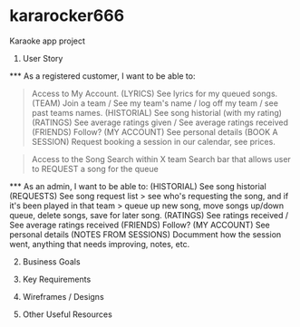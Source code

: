 # kararocker666
Karaoke app project

1. User Story

*** As a registered customer, I want to be able to:

> Access to My Account.
    (LYRICS) See lyrics for my queued songs.
    (TEAM) Join a team / See my team's name / log off my team / see past teams names.
    (HISTORIAL) See song historial (with my rating)
    (RATINGS) See average ratings given /  See average ratings received
    (FRIENDS) Follow?
    (MY ACCOUNT) See personal details
    (BOOK A SESSION) Request booking a session in our calendar, see prices.

> Access to the Song Search within X team
    Search bar that allows user to REQUEST a song for the queue

*** As an admin, I want to be able to:
    (HISTORIAL) See song historial
    (REQUESTS) See song request list > see who's requesting the song, and if it's been played in that team > queue up new song, move songs up/down queue, delete songs, save for later song.
    (RATINGS) See ratings received /  See average ratings received
    (FRIENDS) Follow?
    (MY ACCOUNT) See personal details
    (NOTES FROM SESSIONS) Documment how the session went, anything that needs improving, notes, etc.



2. Business Goals


3. Key Requirements


4. Wireframes / Designs 


5. Other Useful Resources

